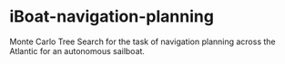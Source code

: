 # iBoat-navigation-planning

Monte Carlo Tree Search for the task of navigation planning across the Atlantic for an autonomous sailboat.
